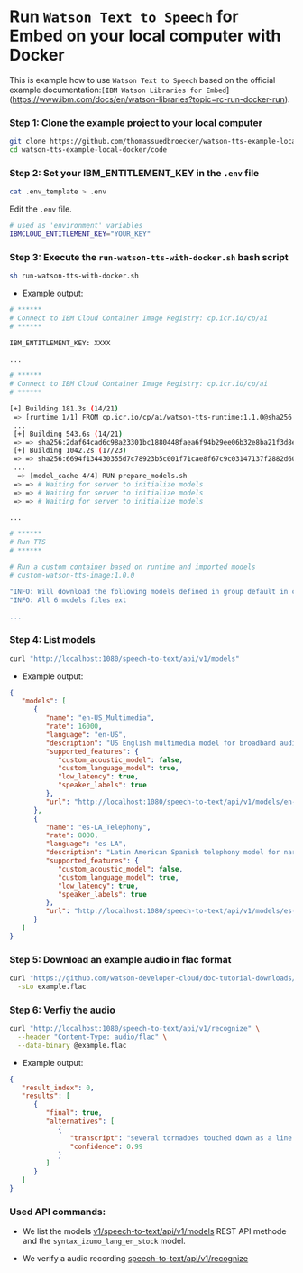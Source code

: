 # Run `Watson Text to Speech` for Embed on your local computer with Docker

This is example how to use `Watson Text to Speech` based on the official example documentation:`[IBM Watson Libraries for Embed`](https://www.ibm.com/docs/en/watson-libraries?topic=rc-run-docker-run).

### Step 1: Clone the example project to your local computer

```sh
git clone https://github.com/thomassuedbroecker/watson-tts-example-local-docker
cd watson-tts-example-local-docker/code
```

### Step 2:  Set your IBM_ENTITLEMENT_KEY in the `.env` file

```sh
cat .env_template > .env
```

Edit the `.env` file.

```sh
# used as 'environment' variables
IBMCLOUD_ENTITLEMENT_KEY="YOUR_KEY"
```

### Step 3: Execute the `run-watson-tts-with-docker.sh` bash script

```sh
sh run-watson-tts-with-docker.sh
```

* Example output:

```sh
# ******
# Connect to IBM Cloud Container Image Registry: cp.icr.io/cp/ai
# ******

IBM_ENTITLEMENT_KEY: XXXX

...

# ******
# Connect to IBM Cloud Container Image Registry: cp.icr.io/cp/ai
# ******

[+] Building 181.3s (14/21)                                                                                      
 => [runtime 1/1] FROM cp.icr.io/cp/ai/watson-tts-runtime:1.1.0@sha256:44c3e80bfbc4c539bb17556e9e764a073  178.1s
 ...
 [+] Building 543.6s (14/21)                                                                              ...      
 => => sha256:2daf64cad6c98a23301bc1880448faea6f94b29ee06b32e8ba21f3d8ef997ffb 551.55MB / 777.81MB        540.4s
 [+] Building 1042.2s (17/23)                                                                              ...     
 => => sha256:6694f134430355d7c78923b5c001f71cae8f67c9c03147137f2882d605211cec 7.34MB / 8.85MB           1039.0s
 ... 
  => [model_cache 4/4] RUN prepare_models.sh                                                                58.7s
 => => # Waiting for server to initialize models                                                                
 => => # Waiting for server to initialize models                                                                
 => => # Waiting for server to initialize models

...

# ******
# Run TTS
# ******

# Run a custom container based on runtime and imported models
# custom-watson-tts-image:1.0.0

"INFO: Will download the following models defined in group default in catalog b'var/catalog.json' : ['en-US_Multimedia', 'es-LA_Telephony']"
"INFO: All 6 models files ext
 
...

```

### Step 4: List models

```sh
curl "http://localhost:1080/speech-to-text/api/v1/models"
```

* Example output:

```json
{
   "models": [
      {
         "name": "en-US_Multimedia",
         "rate": 16000,
         "language": "en-US",
         "description": "US English multimedia model for broadband audio (16kHz or more)",
         "supported_features": {
            "custom_acoustic_model": false,
            "custom_language_model": true,
            "low_latency": true,
            "speaker_labels": true
         },
         "url": "http://localhost:1080/speech-to-text/api/v1/models/en-US_Multimedia"
      },
      {
         "name": "es-LA_Telephony",
         "rate": 8000,
         "language": "es-LA",
         "description": "Latin American Spanish telephony model for narrowband audio (8kHz)",
         "supported_features": {
            "custom_acoustic_model": false,
            "custom_language_model": true,
            "low_latency": true,
            "speaker_labels": true
         },
         "url": "http://localhost:1080/speech-to-text/api/v1/models/es-LA_Telephony"
      }
   ]
}
```

### Step 5: Download an example audio in flac format

```sh
curl "https://github.com/watson-developer-cloud/doc-tutorial-downloads/raw/master/speech-to-text/0001.flac" \
  -sLo example.flac
```

### Step 6: Verfiy the audio

```sh
curl "http://localhost:1080/speech-to-text/api/v1/recognize" \
  --header "Content-Type: audio/flac" \
  --data-binary @example.flac
```

* Example output:

```json
{
   "result_index": 0,
   "results": [
      {
         "final": true,
         "alternatives": [
            {
               "transcript": "several tornadoes touched down as a line of severe thunderstorms swept through colorado on sunday ",
               "confidence": 0.99
            }
         ]
      }
   ]
}
```

### Used API commands:

* We list the models [v1/speech-to-text/api/v1/models](https://cloud.ibm.com/docs/text-to-speech?topic=text-to-speech-about) REST API methode and the `syntax_izumo_lang_en_stock` model.

* We verify a audio recording [speech-to-text/api/v1/recognize](https://cloud.ibm.com/docs/text-to-speech?topic=text-to-speech-voices-use)



